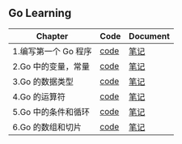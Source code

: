 ## Go Learning

|Chapter|Code|Document|
|---|---|---|
|1.编写第一个 Go 程序|[code](https://github.com/jinrunheng/go-learning/tree/main/src/ch1)|[笔记](https://www.yuque.com/dobbykim/wd1wk2/fte1v7)|
|2.Go 中的变量，常量|[code](https://github.com/jinrunheng/go-learning/tree/main/src/ch2)|[笔记](https://www.yuque.com/dobbykim/wd1wk2/zmfilg)|
|3.Go 的数据类型|[code](https://github.com/jinrunheng/go-learning/tree/main/src/ch3)|[笔记](https://www.yuque.com/dobbykim/wd1wk2/vv8y30)|
|4.Go 的运算符|[code](https://github.com/jinrunheng/go-learning/tree/main/src/ch4)|[笔记](https://www.yuque.com/dobbykim/wd1wk2/iipo6c)|
|5.Go 中的条件和循环|[code](https://github.com/jinrunheng/go-learning/tree/main/src/ch5)|[笔记](https://www.yuque.com/dobbykim/wd1wk2/bixvxg)|
|6.Go 的数组和切片|[code](https://github.com/jinrunheng/go-learning/tree/main/src/ch6)|[笔记](https://www.yuque.com/dobbykim/wd1wk2/vmv06h)|